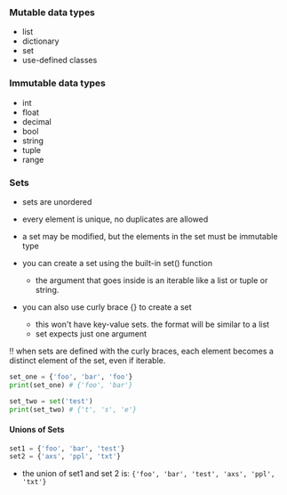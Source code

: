 ### Mutable data types
- list
- dictionary
- set
- use-defined classes

### Immutable data types
- int
- float
- decimal
- bool
- string
- tuple
- range

### Sets
- sets are unordered
- every element is unique, no duplicates are allowed
- a set may be modified, but the elements in the set must be immutable type

- you can create a set using the built-in set() function
    - the argument that goes inside is an iterable like a list or tuple or string.
- you can also use curly brace {} to create a set
    - this won't have key-value sets. the format will be similar to a list
    - set expects just one argument

:bangbang: when sets are defined with the curly braces, each element becomes a distinct element of the set, even if iterable.

```python
set_one = {'foo', 'bar', 'foo'}
print(set_one) # {'foo', 'bar'}

set_two = set('test')
print(set_two) # {'t', 's', 'e'}
```

#### Unions of Sets
```python
set1 = {'foo', 'bar', 'test'}
set2 = {'axs', 'ppl', 'txt'}
```
- the union of set1 and set 2 is: `{'foo', 'bar', 'test', 'axs', 'ppl', 'txt'}`
